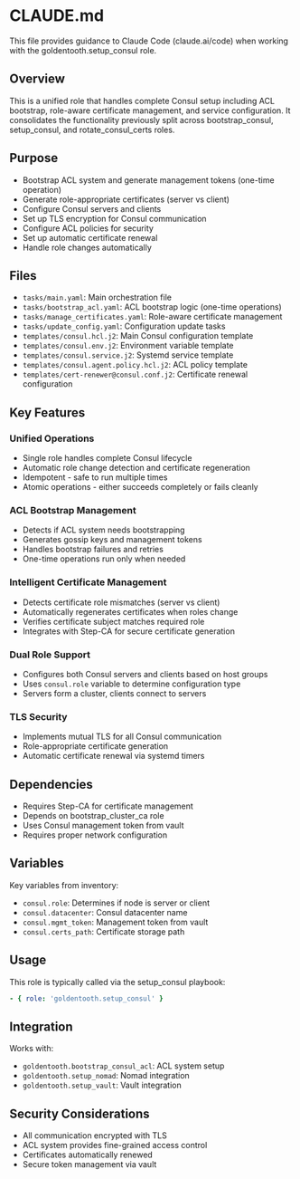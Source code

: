 # CLAUDE.md

This file provides guidance to Claude Code (claude.ai/code) when working with the goldentooth.setup_consul role.

## Overview

This is a unified role that handles complete Consul setup including ACL bootstrap, role-aware certificate management, and service configuration. It consolidates the functionality previously split across bootstrap_consul, setup_consul, and rotate_consul_certs roles.

## Purpose

- Bootstrap ACL system and generate management tokens (one-time operation)
- Generate role-appropriate certificates (server vs client)
- Configure Consul servers and clients
- Set up TLS encryption for Consul communication
- Configure ACL policies for security
- Set up automatic certificate renewal
- Handle role changes automatically

## Files

- `tasks/main.yaml`: Main orchestration file
- `tasks/bootstrap_acl.yaml`: ACL bootstrap logic (one-time operations)
- `tasks/manage_certificates.yaml`: Role-aware certificate management
- `tasks/update_config.yaml`: Configuration update tasks
- `templates/consul.hcl.j2`: Main Consul configuration template
- `templates/consul.env.j2`: Environment variable template
- `templates/consul.service.j2`: Systemd service template
- `templates/consul.agent.policy.hcl.j2`: ACL policy template
- `templates/cert-renewer@consul.conf.j2`: Certificate renewal configuration

## Key Features

### Unified Operations
- Single role handles complete Consul lifecycle
- Automatic role change detection and certificate regeneration
- Idempotent - safe to run multiple times
- Atomic operations - either succeeds completely or fails cleanly

### ACL Bootstrap Management
- Detects if ACL system needs bootstrapping
- Generates gossip keys and management tokens
- Handles bootstrap failures and retries
- One-time operations run only when needed

### Intelligent Certificate Management
- Detects certificate role mismatches (server vs client)
- Automatically regenerates certificates when roles change
- Verifies certificate subject matches required role
- Integrates with Step-CA for secure certificate generation

### Dual Role Support
- Configures both Consul servers and clients based on host groups
- Uses `consul.role` variable to determine configuration type
- Servers form a cluster, clients connect to servers

### TLS Security
- Implements mutual TLS for all Consul communication
- Role-appropriate certificate generation
- Automatic certificate renewal via systemd timers

## Dependencies

- Requires Step-CA for certificate management
- Depends on bootstrap_cluster_ca role
- Uses Consul management token from vault
- Requires proper network configuration

## Variables

Key variables from inventory:
- `consul.role`: Determines if node is server or client
- `consul.datacenter`: Consul datacenter name
- `consul.mgmt_token`: Management token from vault
- `consul.certs_path`: Certificate storage path

## Usage

This role is typically called via the setup_consul playbook:
```yaml
- { role: 'goldentooth.setup_consul' }
```

## Integration

Works with:
- `goldentooth.bootstrap_consul_acl`: ACL system setup  
- `goldentooth.setup_nomad`: Nomad integration
- `goldentooth.setup_vault`: Vault integration

## Security Considerations

- All communication encrypted with TLS
- ACL system provides fine-grained access control
- Certificates automatically renewed
- Secure token management via vault